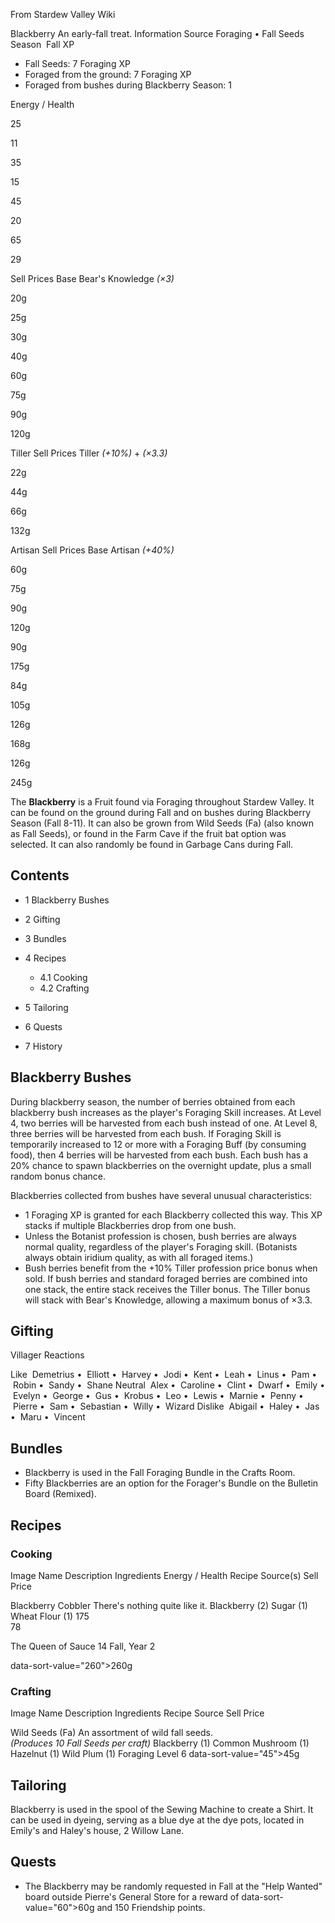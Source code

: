 From Stardew Valley Wiki

Blackberry An early-fall treat. Information Source Foraging • Fall Seeds Season  Fall XP

- Fall Seeds: 7 Foraging XP
- Foraged from the ground: 7 Foraging XP
- Foraged from bushes during Blackberry Season: 1

Energy / Health

25

11

35

15

45

20

65

29

Sell Prices Base Bear's Knowledge *(×3)*

20g

25g

30g

40g

60g

75g

90g

120g

Tiller Sell Prices Tiller *(+10%)* + *(×3.3)*

22g

44g

66g

132g

Artisan Sell Prices Base Artisan *(+40%)*

60g

75g

90g

120g

90g

175g

84g

105g

126g

168g

126g

245g

The **Blackberry** is a Fruit found via Foraging throughout Stardew Valley. It can be found on the ground during Fall and on bushes during Blackberry Season (Fall 8-11). It can also be grown from Wild Seeds (Fa) (also known as Fall Seeds), or found in the Farm Cave if the fruit bat option was selected. It can also randomly be found in Garbage Cans during Fall.

## Contents

- 1 Blackberry Bushes
- 2 Gifting
- 3 Bundles
- 4 Recipes
  
  - 4.1 Cooking
  - 4.2 Crafting
- 5 Tailoring
- 6 Quests
- 7 History

## Blackberry Bushes

During blackberry season, the number of berries obtained from each blackberry bush increases as the player's Foraging Skill increases. At Level 4, two berries will be harvested from each bush instead of one. At Level 8, three berries will be harvested from each bush. If Foraging Skill is temporarily increased to 12 or more with a Foraging Buff (by consuming food), then 4 berries will be harvested from each bush. Each bush has a 20% chance to spawn blackberries on the overnight update, plus a small random bonus chance.

Blackberries collected from bushes have several unusual characteristics:

- 1 Foraging XP is granted for each Blackberry collected this way. This XP stacks if multiple Blackberries drop from one bush.
- Unless the Botanist profession is chosen, bush berries are always normal quality, regardless of the player's Foraging skill. (Botanists always obtain iridium quality, as with all foraged items.)
- Bush berries benefit from the +10% Tiller profession price bonus when sold. If bush berries and standard foraged berries are combined into one stack, the entire stack receives the Tiller bonus. The Tiller bonus will stack with Bear's Knowledge, allowing a maximum bonus of ×3.3.

## Gifting

Villager Reactions

Like  Demetrius •  Elliott •  Harvey •  Jodi •  Kent •  Leah •  Linus •  Pam •  Robin •  Sandy •  Shane Neutral  Alex •  Caroline •  Clint •  Dwarf •  Emily •  Evelyn •  George •  Gus •  Krobus •  Leo •  Lewis •  Marnie •  Penny •  Pierre •  Sam •  Sebastian •  Willy •  Wizard Dislike  Abigail •  Haley •  Jas •  Maru •  Vincent

## Bundles

- Blackberry is used in the Fall Foraging Bundle in the Crafts Room.
- Fifty Blackberries are an option for the Forager's Bundle on the Bulletin Board (Remixed).

## Recipes

### Cooking

Image Name Description Ingredients Energy / Health Recipe Source(s) Sell Price

Blackberry Cobbler There's nothing quite like it. Blackberry (2) Sugar (1) Wheat Flour (1) 175  
78

The Queen of Sauce 14 Fall, Year 2

data-sort-value="260"&gt;260g

### Crafting

Image Name Description Ingredients Recipe Source Sell Price

Wild Seeds (Fa) An assortment of wild fall seeds.  
*(Produces 10 Fall Seeds per craft)* Blackberry (1) Common Mushroom (1) Hazelnut (1) Wild Plum (1) Foraging Level 6 data-sort-value="45"&gt;45g

## Tailoring

Blackberry is used in the spool of the Sewing Machine to create a Shirt. It can be used in dyeing, serving as a blue dye at the dye pots, located in Emily's and Haley's house, 2 Willow Lane.

## Quests

- The Blackberry may be randomly requested in Fall at the "Help Wanted" board outside Pierre's General Store for a reward of data-sort-value="60"&gt;60g and 150 Friendship points.